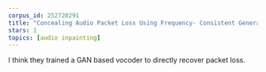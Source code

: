 ```yaml
---
corpus_id: 252720291
title: "Concealing Audio Packet Loss Using Frequency- Consistent Generative Adversarial Networks"
stars: 1
topics: [audio inpainting]
---
```


I think they trained a GAN based vocoder to directly recover packet loss.